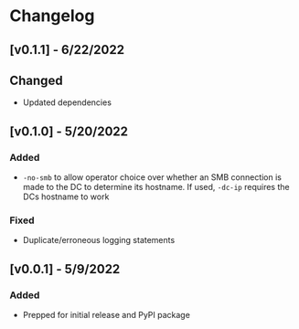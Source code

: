 # Changelog
## [v0.1.1] - 6/22/2022
## Changed
- Updated dependencies

## [v0.1.0] - 5/20/2022
### Added
- `-no-smb` to allow operator choice over whether an SMB connection is made to the DC to determine its hostname. If used, `-dc-ip` requires the DCs hostname to work
### Fixed
- Duplicate/erroneous logging statements

## [v0.0.1] - 5/9/2022
### Added
- Prepped for initial release and PyPI package
